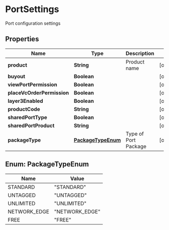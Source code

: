 

# PortSettings

Port configuration settings

## Properties

| Name | Type | Description | Notes |
|------------ | ------------- | ------------- | -------------|
|**product** | **String** | Product name |  [optional] |
|**buyout** | **Boolean** |  |  [optional] |
|**viewPortPermission** | **Boolean** |  |  [optional] |
|**placeVcOrderPermission** | **Boolean** |  |  [optional] |
|**layer3Enabled** | **Boolean** |  |  [optional] |
|**productCode** | **String** |  |  [optional] |
|**sharedPortType** | **Boolean** |  |  [optional] |
|**sharedPortProduct** | **String** |  |  [optional] |
|**packageType** | [**PackageTypeEnum**](#PackageTypeEnum) | Type of Port Package |  [optional] |



## Enum: PackageTypeEnum

| Name | Value |
|---- | -----|
| STANDARD | &quot;STANDARD&quot; |
| UNTAGGED | &quot;UNTAGGED&quot; |
| UNLIMITED | &quot;UNLIMITED&quot; |
| NETWORK_EDGE | &quot;NETWORK_EDGE&quot; |
| FREE | &quot;FREE&quot; |



